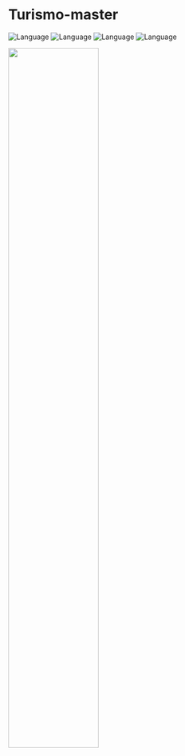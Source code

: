 # Turismo-master
![Language](https://img.shields.io/badge/Language-php-green?style=flat)
![Language](https://img.shields.io/badge/Language-javascript-green?style=flat)
![Language](https://img.shields.io/badge/Language-html-green?style=flat)
![Language](https://img.shields.io/badge/Language-css-green?style=flat)

<img src="https://github.com/Talhaimran03/Turismo-master/assets/101459540/ecf0417d-d920-499f-9310-4ba36ae1c925" width="60%">
